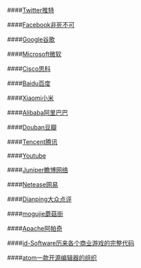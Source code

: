 ####[Twitter推特](https://github.com/twitter)

####[Facebook非死不可](https://github.com/facebook)

####[Google谷歌](https://github.com/google)

####[Microsoft微软](https://github.com/microsoft)

####[Cisco思科](https://github.com/cisco)

####[Baidu百度](https://github.com/baidu)

####[Xiaomi小米](https://github.com/xiaomi)

####[Alibaba阿里巴巴](https://github.com/alibaba)

####[Douban豆瓣](https://github.com/douban)

####[Tencent腾讯](https://github.com/TencentOpen)

####[Youtube](https://github.com/youtube)

####[Juniper瞻博网络](https://github.com/juniper)

####[Netease网易](https://github.com/netease)

####[Dianping大众点评](https://github.com/dianping)

####[mogujie蘑菇街](https://github.com/mogujie)

####[Apache阿帕奇](https://github.com/apache)

####[id-Software历来各个商业游戏的完整代码](https://github.com/id-Software)

####[atom一款开源编辑器的组织](https://github.com/atom)
